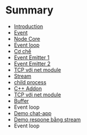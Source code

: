 # Summary

* [Introduction](README.md)
* [Event](event.md)
* [Node Core](node-core.md)
* [Event loop](event-loop.md)
* [Cơ chế](co-che.md)
* [Event Emitter 1](event-emitter.md)
* [Event Emitter 2](event-emitter-2.md)
* [TCP với net module](tcp-voi-net-module.md)
* [Stream](stream.md)
* [child process](child-process.md)
* [C++ Addon](c++-addon.md)
* [TCP với net module](tcp-voi-net-module.md)
* [Buffer](buffer.md)
* Event loop
* [Demo chat-app](demo-chat-app.md)
* [Demo respone bằng stream](vd.md)
* Event loop


